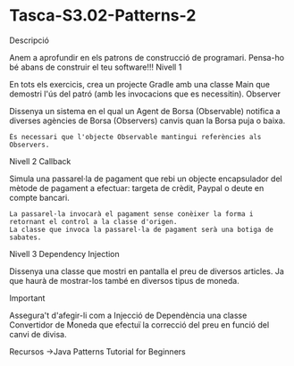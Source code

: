 # Tasca-S3.02-Patterns-2

Descripció

Anem a aprofundir en els patrons de construcció de programari. Pensa-ho bé abans de construir el teu software!!!
Nivell 1

En tots els exercicis, crea un projecte Gradle amb una classe Main que demostri l'ús del patró (amb les invocacions que es necessitin).
Observer

Dissenya un sistema en el qual un Agent de Borsa (Observable) notifica a diverses agències de Borsa (Observers) canvis quan la Borsa puja o baixa.

    És necessari que l'objecte Observable mantingui referències als Observers.

Nivell 2
Callback

Simula una passarel·la de pagament que rebi un objecte encapsulador del mètode de pagament a efectuar: targeta de crèdit, Paypal o deute en compte bancari.

    La passarel·la invocarà el pagament sense conèixer la forma i retornant el control a la classe d'origen.
    La classe que invoca la passarel·la de pagament serà una botiga de sabates.

Nivell 3
Dependency Injection

Dissenya una classe que mostri en pantalla el preu de diversos articles. Ja que haurà de mostrar-los també en diversos tipus de moneda.

Important

Assegura't d'afegir-li com a Injecció de Dependència una classe Convertidor de Moneda que efectuï la correcció del preu en funció del canvi de divisa.

Recursos
->Java Patterns Tutorial for Beginners
